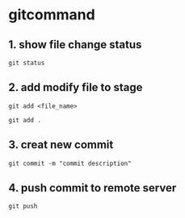 # gitcommand

## 1. show file change status
```
git status
```
## 2. add modify file to stage
```
git add <file_name> 
```
```
git add .

```

## 3. creat new commit
```
git commit -m "commit description"

```
## 4. push commit to remote server

``` 
git push
```
